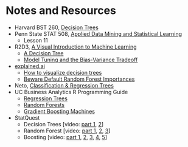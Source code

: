 # Notes and Resources

- Harvard BST 260, [Decision Trees](https://htmlpreview.github.io/?https://github.com/datasciencelabs/2018/blob/master/ml/decision-trees.html)
- Penn State STAT 508, [Applied Data Mining and Statistical Learning](https://newonlinecourses.science.psu.edu/stat508/)
    - Lesson 11
- R2D3, [A Visual Introduction to Machine Learning](http://www.r2d3.us)
    - [A Decision Tree](http://www.r2d3.us/visual-intro-to-machine-learning-part-1/)
    - [Model Tuning and the Bias-Variance Tradeoff](http://www.r2d3.us/visual-intro-to-machine-learning-part-2/)
- [explained.ai](https://explained.ai/)
    - [How to visualize decision trees](https://explained.ai/decision-tree-viz/index.html)
    - [Beware Default Random Forest Importances](https://explained.ai/rf-importance/index.html)
- Neto, [Classification & Regression Trees](http://www.di.fc.ul.pt/~jpn/r/tree/tree.html)
- UC Business Analytics R Programming Guide
    - [Regression Trees](https://uc-r.github.io/regression_trees)
    - [Random Forests](https://uc-r.github.io/random_forests)
    - [Gradient Boosting Machines](https://uc-r.github.io/gbm_regression)
- StatQuest
    - Decision Trees [video: [part 1](https://www.youtube.com/watch?v=7VeUPuFGJHk&list=PLblh5JKOoLUICTaGLRoHQDuF_7q2GfuJF&index=25&t=0s), [2](https://www.youtube.com/watch?v=wpNl-JwwplA&list=PLblh5JKOoLUICTaGLRoHQDuF_7q2GfuJF&index=26&t=0s)]
    - Random Forest [video: [part 1](https://www.youtube.com/watch?v=J4Wdy0Wc_xQ&list=PLblh5JKOoLUICTaGLRoHQDuF_7q2GfuJF&index=27&t=0s), [2](https://www.youtube.com/watch?v=nyxTdL_4Q-Q&list=PLblh5JKOoLUICTaGLRoHQDuF_7q2GfuJF&index=28&t=0s), [3](https://www.youtube.com/watch?v=6EXPYzbfLCE&list=PLblh5JKOoLUICTaGLRoHQDuF_7q2GfuJF&index=29&t=0s)]
    - Boosting [video: [part 1](https://www.youtube.com/watch?v=LsK-xG1cLYA&list=PLblh5JKOoLUICTaGLRoHQDuF_7q2GfuJF&index=30&t=0s), [2](https://www.youtube.com/watch?v=3CC4N4z3GJc&list=PLblh5JKOoLUICTaGLRoHQDuF_7q2GfuJF&index=36&t=0s), [3](), [4](), [5]()]
